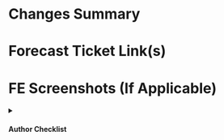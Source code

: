 # Changes Summary



# Forecast Ticket Link(s)



# FE Screenshots (If Applicable)



<details>
    <summary><h4>Author Checklist</h4></summary>

- [ ]  Can a reviewer skim this PR / Is this a non code change?
- [ ]  Followed DRY (Don't repeat yourself)
- [ ]  Migrations Required/Applied?
- [ ]  Dependency Updates Required
- [ ]  Tests Added
- [ ]  Documentation Updated (If Applicable)
</details>

